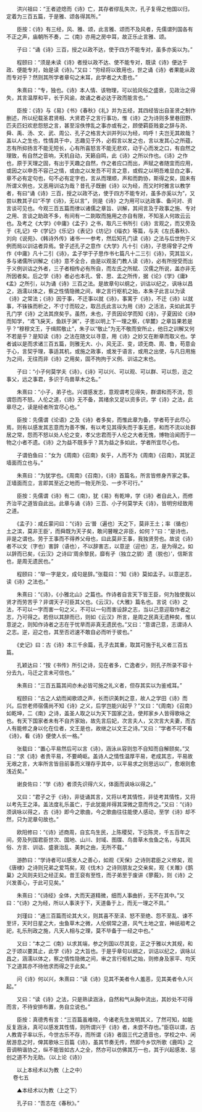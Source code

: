 <!-- { "loadSidebar": true } -->
　　洪兴祖曰：“王者迹熄而《诗》亡，其存者缪乱失次，孔子复得之他国以归，定着为三百五篇，于是雅、颂各得其所。”

　　臣按：《诗》有三经，风、雅、颂，此言雅、颂而不及风者，先儒谓列国各有不正之声，庙朝所不奏，二《南》亦用之房中耳，故正乐止言雅、颂。

　　子曰：“诵《诗》三百，授之以政不达，使于四方不能专对，虽多亦奚以为。”

　　程颐曰：“须是未读《诗》者授以政不达、使不能专对，既读《诗》便达于政、便能专对，始是读《诗》。”又曰：“穷经将以致用也，世之诵《诗》者果能从政而专对乎？然则其所学者章句之末耳，此学者之大患也。”

　　朱熹曰：“专，独也。《诗》本人情、该物理，可以验风俗之盛衰，见政治之得失，其言温厚和平，长于风谕，故诵之者必达于政而能言也。”

　　臣按：《诗》与《易》《书》《春秋》《礼》并为五经，其四经皆出自圣贤之制作删述，所以纪载圣君贤相、大贤君子之言行事功，惟《诗》之为诗则多里巷田野、匹夫匹妇欢悲怨怒之言，甚至淫佚悖乱之事亦或有之，顾使羁臣贱妾之辞与尧、舜、禹、汤、文、武、周公、孔子之格言大训并列以为经，呜呼！夫岂无其故哉？盖以人之生也，性情具于中，志趣见于外，必假言以发之也，言以发其心之所蕴，志有所抑扬言不能无短长，心有所喜怒言不能无悲欢，动于心而发之口，有自然之理致，有自然之音响，天机自动，天籁自鸣，此《诗》之所以作也。《诗》之作也，原于天理之固，有出于天趣之自然，作之者应口而出，声赋之者随宜而应用，或因之以申吾不容己之情，或由之以发吾不可言之意，或假之以明吾难显白之事，章不必有定句也，句不必有定字也，言从而理顺，声和而韵协，斯得之矣，固未有所谓义例也，又恶用训诂为哉？昔孔子既删《诗》以为经，而又时时雅言以教学者，有曰“诵《诗》三百，授之以政不达，使于四方不能专对，虽多亦奚以为”，又尝以教其子曰“不学《诗》，无以言”，则是《诗》之为用可以达政事、备问对、资言谈可见也。今观三百五篇而律以诸儒之章旨、训解，其间言及于政事之施、专对之用、言谈之助政不多，有间有一二剟取而施用之亦自有限，不知圣人何故云云也。及考之《大学》《中庸》《孟子》之书，取凡三书所引《诗》言观之，而又旁及于《礼记》中《学记》《乐记》《表记》《坊记》《缁衣》等篇，与夫《左氏春秋》、刘向《说苑》、《韩诗外传》诸书一一参考，然后知孔门读《诗》之法与后世拘于义例而局以训诂者异焉。曾子述孔子之意作《大学》凡十引《诗》，子思得曾子之传作《中庸》凡十二引《诗》，孟子学于子思作书七篇凡十二三引《诗》，究其旨义，多与诸儒所训解之《诗》意不全合，由是以观圣门教人读《诗》，必有所授受而出于义例训诂之外者，三子者相传必有所自，而左氏之所赋、汉儒之所说，盖亦非无所因者矣。后之学《诗》者必也本孔、曾、思、孟之所传，据《论》《学》《庸》《孟》之所引，以为诵《诗》三百之法。是故章句以纲之，训诂以纪之，讽咏以昌之，涵濡以体之，察之性情隐微之间，审之言行枢机之始，本朱子此言以为读《诗》之常法；《诗》因于事，不迁事以就《诗》，事寓于《诗》，不迁《诗》以就事，不铢铢而析之，不寸寸而较之，取吕氏此言以为用《诗》之活法，夫如此其于孔门学《诗》之法其庶矣乎。虽然，未也，子贡因论学而知《诗》，子夏因论《诗》而知学，“鸢飞戾天，鱼跃于渊”，子思以明上下一理之察，《旱麓》之章旨果若是乎？“穆穆文王，于缉熙敬止”，朱子以“敬止”为无不敬而安所止，他日之训解又何不若是乎？是知读《诗》之法在随文以寻意，用《诗》之妙又在断章而取义也。学者诚以是而求诸三百五篇，则雅无大、小，风无正、变，颂无商、周、鲁，苟意会于心，言契乎理，事适其机，或施之政事，或发于语言，或用之出使，与凡日用施为之间，无往而非《诗》之用矣，固不拘拘于义例、训诂之末也。

　　子曰：“小子何莫学夫《诗》，《诗》可以兴、可以观、可以群、可以怨，迩之事父，远之事君，多识于鸟兽草木之名。”

　　朱熹曰：“小子，弟子也。兴谓感发志，意观谓考见得失，群谓和而不流，怨谓怨而不怒。人伦之道，《诗》无不备，其绪余又足以资多识，学《诗》之法，此章尽之，读是经者所宜尽心也。”

　　臣按：先儒谓《论语》之及《诗》者多矣，而惟此章为备，学者苟于此尽心焉，则有以感发其志意而为善不懈，有以考见其得失而于事无惑，和而不流以处群居之常，怨而不怒以处人伦之变，孝父忠君而于人伦之大者无愧，博物洽闻而于一物之小者不遗。《诗》之为益不既多乎？其为益之多如此，学者所宜尽心也。

　　子谓伯鱼曰：“女为《周南》《召南》矣乎，人而不为《周南》《召南》，其犹正墙面而立也与。”

　　朱熹曰：“为犹学也。《周南》《召南》，《诗》首篇名，所言皆修身齐家之事。正墙面而立，言即其至近之地而一物无所见、一步不可行。”

　　臣按：先儒谓《诗》有二《南》，犹《易》有乾坤，学《诗》者自此入，而修齐治平之道皆自此出。此章与诵《诗》三百、小子何莫学夫《诗》，皆明穷经致用之道。

　　《孟子》：咸丘蒙问曰：“《诗》云‘普（遍也）天之下，莫非王土；率（循也）土之滨，莫非王臣’，而舜既为天子矣，敢问瞽瞍之非臣，如何？”曰：“是诗也，非是之谓也。劳于王事而不得养父母也，曰此莫非王事，我独贤劳也。故说《诗》者不以文（字也）害辞（语也），不以辞害志，以意逆（迎也）志，是为得之。如以辞而已矣，《云汉》之诗曰‘周余黎民，靡有孑（独立之貌）遗（脱也）’，信斯言也，是周无遗民也。”

　　程颐曰：“举一字是文，成句是辞。”张载曰：“知《诗》莫如孟子。以意逆志，读《诗》之法也。”

　　朱熹曰：“《诗》，《小雅北山》之篇也。作诗者自言天下皆王臣，何为独使我以贤才而劳苦乎？非谓天子可臣其父也。《云汉》，《大雅》篇名也。言说《诗》之法，不可以一字而害一句之义，不可以一句而害设辞之志，当以己意迎取作者之志，乃可得之。若但以其辞而已，则如《云汉》所言，是周之民真无遗种矣，惟以意逆之，则知作诗者之志在于忧旱而非真无遗民也。”又曰：“意谓己意，志谓诗人之志。逆，迎之也，其至否迟速不敢自必而听于彼也。”

　　《史记》曰：古《诗》本三千余篇，孔子去其重，取其可施于礼义者三百五篇。

　　孔颖达曰：“按《书传》所引之诗，见在者多，亡逸者少，则孔子所录不容十分去九，马迁之言未可信也。”

　　朱熹曰：“三百五篇其间亦未必皆可施之礼义者，但存其实以为鉴戒耳。”

　　程颐曰：“古之人幼而闻歌颂之声，长而识美刺之意，故人之学田《诗》而兴。后世老师宿儒尚不知《诗》之义，后学岂能兴起乎？”又曰：“《周南》《召南》如乾坤，二《南》之诗，盖圣人取之以为天下国家之法，使邦家乡人皆得歌咏之也。有天下国家者未有不自齐家始，故先言后妃，次言夫人，又次言大夫妻，而古人有能修之身以化在位者，文王是也，故继之以文王之诗。”又曰：“学者不可不看《诗》，看《诗》便使人长一格。”

　　张载曰：“置心平易然后可以言《诗》，涵泳从容则忽不自知而自解颐矣。”又曰：“求《诗》者贵平易，不要崎岖。盖诗人之情性温厚平易，老成其志，平易故无艰之言，大率所言皆目前事而义理存乎其中，以平易求之则思远以广，愈艰则愈浅近矣。”

　　谢良佐曰：“学《诗》者须先识得六义，体面而讽咏以得之。”

　　又曰：“君子之于《诗》，非徒诵其言，又将以考其情性，非徒考其情性，又将以考先王之泽。盖法度礼乐虽亡，于此犹能并得其深微之意而传之。”又曰：“《诗》须讽咏以得之，古《诗》即今之歌曲，今之歌曲往往能使人感动，至学《诗》却不然，只为泥章句故也。”

　　欧阳修曰：“《诗》述商周，自玄鸟生民，上陈稷契，下讫陈灵，千五百年之间，旁及列国君臣世次、国地、山川、封域、图牒、鸟兽草木虫鱼之名，与其风俗、方言、训诂、盛衰治乱、美刺之由，无所不载。”

　　游酢曰：“学诗者可以感发人之善心，如观《天保》之诗则君臣之义修矣，观《唐棣》之诗则兄弟之爱笃矣，观《伐木》之诗则朋友之交亲矣，观《关雎》《鹊巢》之风则夫妇之经正矣。昔王裒有至性，而子弟至于废讲《蓼莪》，则《诗》之兴发善心，于此可见矣。”

　　朱熹曰：“《诗经》全体，大而天道精微，细而人事曲折，无不在其中。”又曰：“《诗》之为经，所以人事浃于下，天道备于上，而无一理之不具。”

　　刘瑾曰：“通三百篇而论其大义，则其喜不至渎、怒不至绝、怨不至乱、谏不至讦，天时日星之大，虫鱼草木之微，人伦纲常之道，风气土地之宜，神祇祖考之祀，礼乐刑政之施，凡天人相与之理，莫不毕备于一经之中也。”

　　又曰：“本之二《南》以求其端，参之列国以尽其变，正之于雅以大其规，和之于颂以要其止，此学《诗》之大旨也。于是乎章句以纲之，训诂以纪之，讽咏以昌之，涵濡以体之，察之情性隐微之间，审之言行枢机之始，则修身及家平、均天下之道其亦不待他求而得之于此矣。”

　　问《诗》何以兴，朱熹曰：“读《诗》见其不美者令人羞恶，见其美者令人兴起。”

　　又曰：“读《诗》之法，只是熟读涵泳，自然和气从胸中流出，其妙处不可得而言，不待安排布置，务自立说也。”

　　臣按：真德秀有言：“三百篇虽难晓，今诸老先生发明其义，了然可知，如能反复涵泳，真可以感发其性情，则所谓兴于《诗》者，未尝不存也。”臣窃以谓，古人教胄子率以乐，今世古乐不存，而所谓《诗》者固三代之遗音也，学校之中、闲居游息之时，俾其歌咏三百篇《诗》，虽其节奏无传，然即今乡饮所歌《鹿鸣》之音调稍谐协之，纵不能皆如古人之全，然亦可以仿佛其万一也，其于兴起感发、惩创之道不为无助。（以上论《诗》）

　　以上本经术以为教（上之中）  
　 
卷七五

　　▲本经术以为教（上之下）

　　孔子曰：“吾志在《春秋》。”

